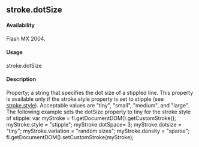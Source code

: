 ## stroke.dotSize

#### Availability

Flash MX 2004.

#### Usage

stroke.dotSize

#### Description

Property; a string that specifies the dot size of a stippled line. This property is available only if the stroke.style
property is set to stipple (see [stroke.style](#_bookmark898)). Acceptable values are "tiny", "small", "medium", and "large". The following example sets the dotSize property to tiny for the stroke style of stipple:
var myStroke = fl.getDocumentDOM().getCustomStroke(); myStroke.style = "stipple";
myStroke.dotSpace= 3; myStroke.dotsize = "tiny"; myStroke.variation = "random sizes"; myStroke.density = "sparse";
fl.getDocumentDOM().setCustomStroke(myStroke);

